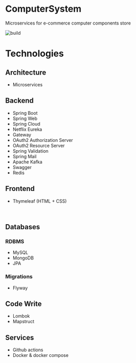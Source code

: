 # ComputerSystem
Microservices for e-commerce computer components store

![build](https://img.shields.io/github/workflow/status/iNikitaGricenko/ComputerSystem/CI?style=for-the-badge)
<br>

# Technologies

## Architecture
* Microservices

## Backend
* Spring Boot
* Spring Web
* Spring Cloud
* Netflix Eureka
* Gateway
* OAuth2 Authorization Server
* OAuth2 Resource Server
* Spring Validation
* Spring Mail
* Apache Kafka
* Swagger
* Redis

## Frontend
* Thymeleaf (HTML + CSS)

<br>

## Databases
### RDBMS
* MySQL
* MongoDB
* JPA
### Migrations
* Flyway

## Code Write
* Lombok
* Mapstruct

## Services
* Github actions
* Docker & docker compose
